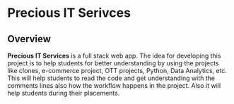 # Precious IT Serivces

## Overview

**Precious IT Services** is a full stack web app. The idea for developing this project is to help students for better understanding by using the projects like clones, e-commerce project, OTT projects, Python, Data Analytics, etc. This will help students to read the code and get understanding with the comments lines also how the workflow happens in the project. Also it will help students during their placements.

